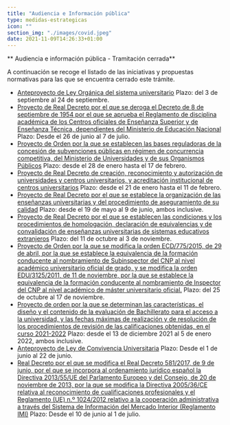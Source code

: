 ```yaml
---
title: "Audiencia e Información pública"
type: medidas-estrategicas
icon: ""
section_img: "./images/covid.jpeg"
date: 2021-11-09T14:26:33+01:00
---
```

** Audiencia e información pública - Tramitación cerrada**

A continuación se recoge el listado de las iniciativas y propuestas normativas para las que se encuentra cerrado este trámite.

- [Anteproyecto de Ley Orgánica del sistema universitario](audiencia_informacion_publica_1.txt) Plazo: del 3 de septiembre al 24 de septiembre.
- [Proyecto de Real Decreto por el que se deroga el Decreto de 8 de septiembre de 1954 por el que se aprueba el Reglamento de disciplina académica de los Centros oficiales de Enseñanza Superior y de Enseñanza Técnica, dependientes del Ministerio de Educación Nacional](audiencia_informacion_publica_2.txt) Plazo: Desde el 26 de junio al 7 de julio.
- [Proyecto de Orden por la que se establecen las bases reguladoras de la concesión de subvenciones públicas en régimen de concurrencia competitiva, del Ministerio de Universidades y de sus Organismos Públicos](audiencia_informacion_publica_3.txt) Plazo: desde el 28 de enero hasta el 17 de febrero.
- [Proyecto de Real Decreto de creación, reconocimiento y autorización de universidades y centros universitarios, y acreditación institucional de centros universitarios](audiencia_informacion_publica_4.txt) Plazo: desde el 21 de enero hasta el 11 de febrero.
- [Proyecto de Real Decreto por el que se establece la organización de las enseñanzas universitarias y del procedimiento de aseguramiento de su calidad](audiencia_informacion_publica_5.txt) Plazo: desde el 19 de mayo al 9 de junio, ambos inclusive.
- [Proyecto de Real Decreto por el que se establecen las condiciones y los procedimientos de homologación, declaración de equivalencias y de convalidación de enseñanzas universitarias de sistemas educativos extranjeros](audiencia_informacion_publica_6.txt) Plazo: del 11 de octubre al 3 de noviembre.
- [Proyecto de Orden por la que se modifica la orden ECD/775/2015, de 29 de abril, por la que se establece la equivalencia de la formación conducente al nombramiento de Subinspector del CNP al nivel académico universitario oficial de grado, y se modifica la orden EDU/3125/2011, de 11 de noviembre, por la que se establece la equivalencia de la formación conducente al nombramiento de Inspector del CNP al nivel académico de máster universitario oficial.](audiencia_informacion_publica_7.txt) Plazo: del 25 de octubre al 17 de noviembre.
- [Proyecto de orden por la que se determinan las características, el diseño y el contenido de la evaluación de Bachillerato para el acceso a la universidad, y las fechas máximas de realización y de resolución de los procedimientos de revisión de las calificaciones obtenidas, en el curso 2021-2022](audiencia_informacion_publica_8.txt) Plazo: desde el 13 de diciembre 2021 al 5 de enero 2022, ambos inclusive.
- [Anteproyecto de Ley de Convivencia Universitaria](audiencia_informacion_publica_9.txt) Plazo: Desde el 1 de junio al 22 de junio.
- [Real Decreto por el que se modifica el Real Decreto 581/2017, de 9 de junio, por el que se incorpora al ordenamiento jurídico español la Directiva 2013/55/UE del Parlamento Europeo y del Consejo, de 20 de noviembre de 2013, por la que se modifica la Directiva 2005/36/CE relativa al reconocimiento de cualificaciones profesionales y el Reglamento (UE) n.º 1024/2012 relativo a la cooperación administrativa a través del Sistema de Información del Mercado Interior (Reglamento IMI)](audiencia_informacion_publica_10.txt) Plazo: Desde el 10 de junio al 1 de julio.